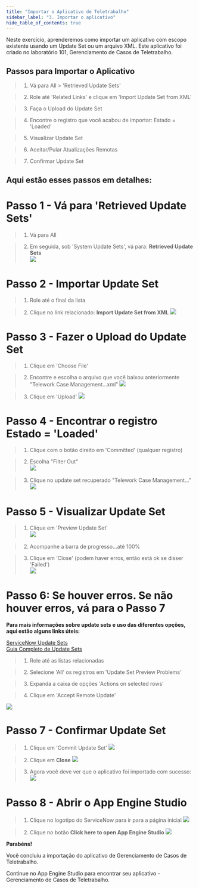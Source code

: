 ```yaml
---
title: "Importar o Aplicativo de Teletrabalho" 
sidebar_label: "3. Importar o aplicativo"
hide_table_of_contents: true
---
```



Neste exercício, aprenderemos como importar um aplicativo com escopo existente usando um Update Set ou um arquivo XML. Este aplicativo foi criado no laboratório 101, Gerenciamento de Casos de Teletrabalho.


## Passos para Importar o Aplicativo  

>1. Vá para All > 'Retrieved Update Sets'  

>2. Role até 'Related Links' e clique em 'Import Update Set from XML'  

>3. Faça o Upload do Update Set  

>4. Encontre o registro que você acabou de importar: Estado = 'Loaded'  

>5. Visualizar Update Set  

>6. Aceitar/Pular Atualizações Remotas  

>7. Confirmar Update Set  
    
## Aqui estão esses passos em detalhes: 

# Passo 1 - Vá para 'Retrieved Update Sets'  

>1. Vá para All  

>2. Em seguida, sob 'System Update Sets', vá para: **Retrieved Update Sets**  
![](./images/Step%201.png)  


# Passo 2 - Importar Update Set

>1. Role até o final da lista

>2. Clique no link relacionado: **Import Update Set from XML**
![](./images/Step%202.png)  


# Passo 3 - Fazer o Upload do Update Set  

>1. Clique em 'Choose File'

>2. Encontre e escolha o arquivo que você baixou anteriormente "Telework Case Management...xml"
![](./images/Step%203_Choose_Telework.png)  


>3. Clique em 'Upload'
![](./images/Step%203.png)  


# Passo 4 - Encontrar o registro Estado = 'Loaded'

>1. Clique com o botão direito em 'Committed' (qualquer registro)

>2. Escolha "Filter Out"  
![](./images/Step%204.png)  

>3. Clique no update set recuperado "Telework Case Management..."  
![](./images/Step%205.png)  


# Passo 5 - Visualizar Update Set  

>1. Clique em 'Preview Update Set'  
![](./images/Step%206.png)  

>2. Acompanhe a barra de progresso...até 100%

>3. Clique em 'Close' (podem haver erros, então está ok se disser 'Failed')  
![](./images/Step%207.png)  


# Passo 6: Se houver erros. Se não houver erros, vá para o Passo 7  

**Para mais informações sobre update sets e uso das diferentes opções, aqui estão alguns links úteis:**

[ServiceNow Update Sets](https://docs.servicenow.com/bundle/vancouver-application-development/page/build/system-update-sets/concept/system-update-sets.html)  
[Guia Completo de Update Sets](https://www.servicenowelite.com/blog/2016/8/7/update-sets)  

>1. Role até as listas relacionadas

>2. Selecione 'All' os registros em 'Update Set Preview Problems'

>3. Expanda a caixa de opções 'Actions on selected rows'

>4. Clique em 'Accept Remote Update'

![](./images/Step_08_New.png)



# Passo 7 - Confirmar Update Set    

>1. Clique em 'Commit Update Set'
![](./images/Step%209.png)  


>2. Clique em **Close**
![](./images/Step_10_Close_Commit_UpdateSet.png)  


>3. Agora você deve ver que o aplicativo foi importado com sucesso:  
![](./images/Step%2010.png)  


# Passo 8 - Abrir o App Engine Studio    

>1. Clique no logotipo do ServiceNow para ir para a página inicial
![](./images/Step_11_Click_on_ServiceNow_logo.png)  

>2. Clique no botão **Click here to open App Engine Studio**
![](./images/Step_12_Click_on_Open_Studio.png)  


**Parabéns!**

Você concluiu a importação do aplicativo de Gerenciamento de Casos de Teletrabalho.

Continue no App Engine Studio para encontrar seu aplicativo - Gerenciamento de Casos de Teletrabalho.
